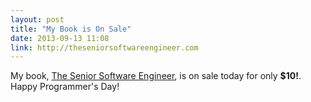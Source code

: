```yaml
---
layout: post
title: "My Book is On Sale"
date: 2013-09-13 11:08
link: http://theseniorsoftwareengineer.com
---
```

My book, [The Senior Software Engineer](http://theseniorsoftwareengineer.com), is on sale today for only **$10!**.  Happy Programmer's Day!
